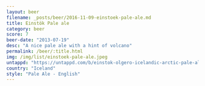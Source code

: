```yaml
---
layout: beer
filename: _posts/beer/2016-11-09-einstoek-pale-ale.md
title: Einstök Pale ale
category: beer
score: 7
beer-date: "2013-07-19"
desc: "A nice pale ale with a hint of volcano"
permalink: /beer/:title.html
img: /img/list/einstoek-pale-ale.jpeg
untappd: "https://untappd.com/b/einstok-olgero-icelandic-arctic-pale-ale/99106"
country: "Iceland"
style: "Pale Ale - English"
---
```

